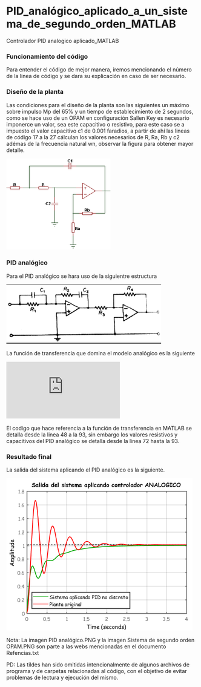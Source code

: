 # PID_analógico_aplicado_a_un_sistema_de_segundo_orden_MATLAB
Controlador PID analogico aplicado_MATLAB
### Funcionamiento del código
Para entender el código de mejor manera, iremos mencionando el número de la linea de código y se dara su explicación en caso de ser necesario.
### Diseño de la planta
Las condiciones para el diseño de la planta son las siguientes un máximo sobre impulso Mp del 65% y un tiempo de establecimiento de 2 segundos, como se hace uso de un OPAM en
configuración Sallen Key es necesario imponerce un valor, sea este capacitivo o resistivo, para este caso se a impuesto el valor capacitivo c1 de 0.001 faradios, a partir de ahí las lineas de código 17 a la 27 cálculan los valores necesarios de R, Ra, Rb y c2 adémas de la frecuencia natural wn, observar la figura para obtener mayor detalle.

![](https://github.com/migue-afk/PID_analogico_aplicado_a_un_sistema_de_segundo_orden_MATLAB/blob/master/Imagenes_y_referencias/Sistema%20de%20segundo%20orden%20OPAM.PNG)

### PID analógico

Para el PID analógico se hara uso de la siguientre estructura 

![](https://github.com/migue-afk/PID_analogico_aplicado_a_un_sistema_de_segundo_orden_MATLAB/blob/master/Imagenes_y_referencias/PID%20analogico.PNG)

La función de transferencia que domina el modelo analógico es la siguiente

![](https://latex.codecogs.com/svg.latex?G_%7Bc%7D%28s%29%3D%5Cfrac%7BK_%7Bp%7DT_%7Bd%7DT_%7Bi%7Ds%5E2&plus;K_%7Bp%7DT_%7Bi%7Ds&plus;K_%7Bp%7D%7D%7BT_%7Bi%7Ds%7D)

El codigo que hace referencia a la función de transferencia en MATLAB se detalla desde la linea 48 a la 93, sin embargo los valores resistivos y capacitivos del PID analógico
se detalla desde la linea 72 hasta la 93.

### Resultado final
La salida del sistema aplicando el PID analógico es la siguiente.

![](https://github.com/migue-afk/PID_analogico_aplicado_a_un_sistema_de_segundo_orden_MATLAB/blob/master/Imagenes_y_referencias/Salida%20del%20sistema%20aplicando%20controlador%20ANALOGICO.PNG)


Nota: La imagen PID analógico.PNG y la imagen Sistema de segundo orden OPAM.PNG son parte a las webs mencionadas en el documento Refencias.txt

PD: Las tildes han sido omitidas intencionalmente de algunos archivos de programa y de carpetas relacionadas al código, con el objetivo de evitar problemas de lectura y ejecución del mismo.
